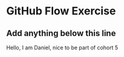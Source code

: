 # GitHub Flow Exercise

## Add anything below this line

Hello, I am Daniel, nice to be part of cohort 5
